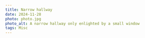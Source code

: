 ```yaml
---
title: Narrow hallway
date: 2024-11-28
photo: photo.jpg
photo_alt: A narrow hallway only enlighted by a small window
tags: Misc
---
```

